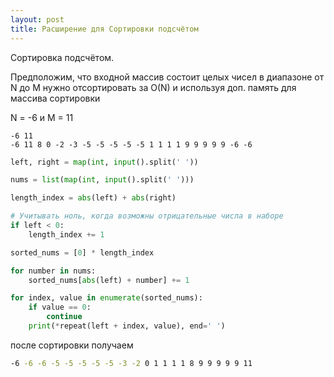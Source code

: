 ```yaml
---
layout: post
title: Расширение для Сортировки подсчётом
---
```


Сортировка подсчётом.

Предположим, что входной массив состоит целых чисел в диапазоне от N до M
нужно отсортировать за O(N) и используя доп. память для массива сортировки

N = -6 и M = 11


```text
-6 11
-6 11 8 0 -2 -3 -5 -5 -5 -5 -5 1 1 1 1 9 9 9 9 9 -6 -6
```



```python
left, right = map(int, input().split(' '))

nums = list(map(int, input().split(' ')))

length_index = abs(left) + abs(right)

# Учитывать ноль, когда возможны отрицательные числа в наборе
if left < 0:
    length_index += 1

sorted_nums = [0] * length_index

for number in nums:
    sorted_nums[abs(left) + number] += 1

for index, value in enumerate(sorted_nums):
    if value == 0:
        continue
    print(*repeat(left + index, value), end=' ')
```


после сортировки получаем


```bash
-6 -6 -6 -5 -5 -5 -5 -5 -3 -2 0 1 1 1 1 8 9 9 9 9 9 11
```
